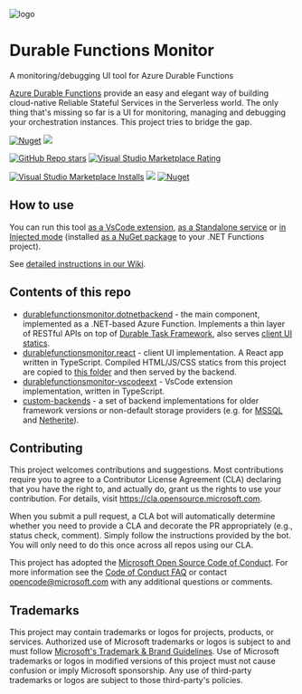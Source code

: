 ![logo](https://raw.githubusercontent.com/microsoft/DurableFunctionsMonitor/main/readme/screenshots/orchestrations2.png) 
# Durable Functions Monitor

A monitoring/debugging UI tool for Azure Durable Functions

[Azure Durable Functions](https://docs.microsoft.com/en-us/azure/azure-functions/durable/durable-functions-overview) provide an easy and elegant way of building cloud-native Reliable Stateful Services in the Serverless world. The only thing that's missing so far is a UI for monitoring, managing and debugging your orchestration instances. This project tries to bridge the gap.

[<img alt="Nuget" src="https://img.shields.io/nuget/v/DurableFunctionsMonitor.DotNetBackend?label=current%20version">](https://www.nuget.org/profiles/durablefunctionsmonitor)  <img src="https://dev.azure.com/kolepes/DurableFunctionsMonitor/_apis/build/status/microsoft.DurableFunctionsMonitor?branchName=main"/>


[<img alt="GitHub Repo stars" src="https://img.shields.io/github/stars/microsoft/durablefunctionsmonitor?label=GitHub%20stars">](https://github.com/microsoft/DurableFunctionsMonitor/stargazers) [<img alt="Visual Studio Marketplace Rating" src="https://img.shields.io/visual-studio-marketplace/r/DurableFunctionsMonitor.durablefunctionsmonitor?label=VsCode%20extension%20rating">
](https://marketplace.visualstudio.com/items?itemName=DurableFunctionsMonitor.durablefunctionsmonitor)


[<img alt="Visual Studio Marketplace Installs" src="https://img.shields.io/visual-studio-marketplace/i/DurableFunctionsMonitor.DurableFunctionsMonitor?label=VsCode%20extension%20installs">](https://marketplace.visualstudio.com/items?itemName=DurableFunctionsMonitor.durablefunctionsmonitor) [<img src="https://img.shields.io/docker/pulls/scaletone/durablefunctionsmonitor"/>](https://hub.docker.com/r/scaletone/durablefunctionsmonitor) [<img alt="Nuget" src="https://img.shields.io/nuget/dt/DurableFunctionsMonitor.DotNetBackend?label=NuGet%20downloads">](https://www.nuget.org/profiles/durablefunctionsmonitor)

## How to use

You can run this tool [as a VsCode extension](https://marketplace.visualstudio.com/items?itemName=DurableFunctionsMonitor.durablefunctionsmonitor), [as a Standalone service](https://github.com/microsoft/DurableFunctionsMonitor/wiki/How-to-run-DfMon-in-Standalone-mode) or [in Injected mode](https://github.com/microsoft/DurableFunctionsMonitor/blob/main/durablefunctionsmonitor.dotnetbackend/NUGET_README.md) (installed [as a NuGet package](https://www.nuget.org/profiles/durablefunctionsmonitor) to your .NET Functions project).

See [detailed instructions in our Wiki](https://github.com/microsoft/DurableFunctionsMonitor/wiki).

## Contents of this repo

* [durablefunctionsmonitor.dotnetbackend](https://github.com/microsoft/DurableFunctionsMonitor/tree/main/durablefunctionsmonitor.dotnetbackend) - the main component, implemented as a .NET-based Azure Function. Implements a thin layer of RESTful APIs on top of [Durable Task Framework](https://github.com/Azure/azure-functions-durable-extension), also serves [client UI statics](https://github.com/microsoft/DurableFunctionsMonitor/tree/main/durablefunctionsmonitor.react).
* [durablefunctionsmonitor.react](https://github.com/microsoft/DurableFunctionsMonitor/tree/main/durablefunctionsmonitor.react) - client UI implementation. A React app written in TypeScript. Compiled HTML/JS/CSS statics from this project are copied to [this folder](https://github.com/microsoft/DurableFunctionsMonitor/tree/main/durablefunctionsmonitor.dotnetbackend/DfmStatics) and then served by the backend.
* [durablefunctionsmonitor-vscodeext](https://github.com/microsoft/DurableFunctionsMonitor/tree/main/durablefunctionsmonitor-vscodeext) - VsCode extension implementation, written in TypeScript.
* [custom-backends](https://github.com/microsoft/DurableFunctionsMonitor/tree/main/custom-backends) - a set of backend implementations for older framework versions or non-default storage providers (e.g. for [MSSQL](https://github.com/microsoft/DurableFunctionsMonitor/tree/main/custom-backends/mssql) and [Netherite](https://github.com/microsoft/DurableFunctionsMonitor/tree/main/custom-backends/netherite)).

## Contributing

This project welcomes contributions and suggestions.  Most contributions require you to agree to a
Contributor License Agreement (CLA) declaring that you have the right to, and actually do, grant us
the rights to use your contribution. For details, visit https://cla.opensource.microsoft.com.

When you submit a pull request, a CLA bot will automatically determine whether you need to provide
a CLA and decorate the PR appropriately (e.g., status check, comment). Simply follow the instructions
provided by the bot. You will only need to do this once across all repos using our CLA.

This project has adopted the [Microsoft Open Source Code of Conduct](https://opensource.microsoft.com/codeofconduct/).
For more information see the [Code of Conduct FAQ](https://opensource.microsoft.com/codeofconduct/faq/) or
contact [opencode@microsoft.com](mailto:opencode@microsoft.com) with any additional questions or comments.

## Trademarks

This project may contain trademarks or logos for projects, products, or services. Authorized use of Microsoft 
trademarks or logos is subject to and must follow 
[Microsoft's Trademark & Brand Guidelines](https://www.microsoft.com/en-us/legal/intellectualproperty/trademarks/usage/general).
Use of Microsoft trademarks or logos in modified versions of this project must not cause confusion or imply Microsoft sponsorship.
Any use of third-party trademarks or logos are subject to those third-party's policies.
